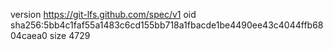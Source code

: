 version https://git-lfs.github.com/spec/v1
oid sha256:5bb4c1faf55a1483c6cd155bb718a1fbacde1be4490ee43c4044ffb6804caea0
size 4729
